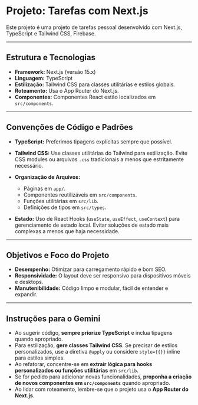 # Projeto: Tarefas com Next.js

Este projeto é uma projeto de tarefas pessoal desenvolvido com Next.js, TypeScript e Tailwind CSS, Firebase.

---

## Estrutura e Tecnologias

* **Framework:** Next.js (versão 15.x)
* **Linguagem:** TypeScript
* **Estilização:** Tailwind CSS para classes utilitárias e estilos globais.
* **Roteamento:** Usa o App Router do Next.js.
* **Componentes:** Componentes React estão localizados em `src/components`.

---

## Convenções de Código e Padrões

* **TypeScript:** Preferimos tipagens explícitas sempre que possível.
* **Tailwind CSS:** Use classes utilitárias do Tailwind para estilização. Evite CSS modules ou arquivos `.css` tradicionais a menos que estritamente necessário.

* **Organização de Arquivos:**
    * Páginas em `app/`.
    * Componentes reutilizáveis em `src/components`.
    * Funções utilitárias em `src/lib`.
    * Definições de tipos em `src/types`.
* **Estado:** Uso de React Hooks (`useState`, `useEffect`, `useContext`) para gerenciamento de estado local. Evitar soluções de estado mais complexas a menos que haja necessidade.

---

## Objetivos e Foco do Projeto

* **Desempenho:** Otimizar para carregamento rápido e bom SEO.
* **Responsividade:** O layout deve ser responsivo para dispositivos móveis e desktops.
* **Manutenibilidade:** Código limpo e modular, fácil de entender e expandir.

---

## Instruções para o Gemini

* Ao sugerir código, **sempre priorize TypeScript** e inclua tipagens quando apropriado.
* Para estilização, **gere classes Tailwind CSS**. Se precisar de estilos personalizados, use a diretiva `@apply` ou considere `style={{}}` inline para estilos simples.
* Ao refatorar, concentre-se em **extrair lógica para hooks personalizados ou funções utilitárias** em `src/lib`.
* Se for pedido para adicionar novas funcionalidades, **proponha a criação de novos componentes em `src/components`** quando apropriado.
* Ao lidar com roteamento, lembre-se que o projeto usa o **App Router do Next.js**.